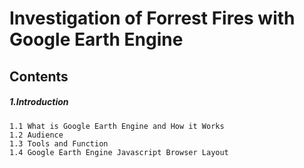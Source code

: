 # Investigation of Forrest Fires with Google Earth Engine

## Contents
##### 1.Introduction
    1.1 What is Google Earth Engine and How it Works
    1.2 Audience
    1.3 Tools and Function
    1.4 Google Earth Engine Javascript Browser Layout

